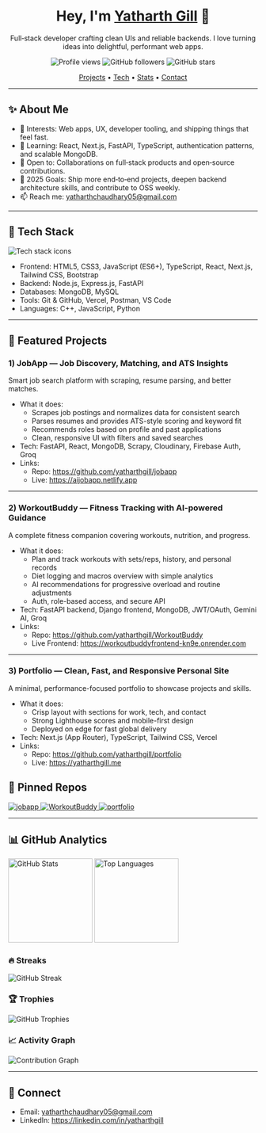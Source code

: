 <!--
Tip: This is your Profile README. It shows on your GitHub profile if the repo is named exactly your-username (here: yatharthgill) and this README.md is at the root.
-->

<h1 align="center">Hey, I'm <a href="https://github.com/yatharthgill">Yatharth Gill</a> 👋</h1>
<p align="center">Full‑stack developer crafting clean UIs and reliable backends. I love turning ideas into delightful, performant web apps.</p>

<p align="center">
  <img src="https://komarev.com/ghpvc/?username=yatharthgill&label=Profile%20views&color=0e75b6&style=flat" alt="Profile views" />
  <img src="https://img.shields.io/github/followers/yatharthgill?label=Followers&style=flat" alt="GitHub followers" />
  <img src="https://img.shields.io/github/stars/yatharthgill?affiliations=OWNER%2CCOLLABORATOR&style=flat" alt="GitHub stars" />
</p>

<p align="center">
  <a href="#-featured-projects">Projects</a> •
  <a href="#-tech-stack">Tech</a> •
  <a href="#-github-analytics">Stats</a> •
  <a href="#-connect">Contact</a>
</p>

---

## ✨ About Me
- 👀 Interests: Web apps, UX, developer tooling, and shipping things that feel fast.
- 🌱 Learning: React, Next.js, FastAPI, TypeScript, authentication patterns, and scalable MongoDB.
- 💬 Open to: Collaborations on full‑stack products and open‑source contributions.
- 🎯 2025 Goals: Ship more end‑to‑end projects, deepen backend architecture skills, and contribute to OSS weekly.
- 📫 Reach me: yatharthchaudhary05@gmail.com

---

## 🧰 Tech Stack
<p>
  <img src="https://skillicons.dev/icons?i=html,css,js,ts,react,next,tailwind,bootstrap,nodejs,express,fastapi,mongodb,mysql,git,vercel,postman,cpp,python" alt="Tech stack icons">
</p>

- Frontend: HTML5, CSS3, JavaScript (ES6+), TypeScript, React, Next.js, Tailwind CSS, Bootstrap
- Backend: Node.js, Express.js, FastAPI
- Databases: MongoDB, MySQL
- Tools: Git & GitHub, Vercel, Postman, VS Code
- Languages: C++, JavaScript, Python

---

## 🧩 Featured Projects

### 1) JobApp — Job Discovery, Matching, and ATS Insights
Smart job search platform with scraping, resume parsing, and better matches.
- What it does:
  - Scrapes job postings and normalizes data for consistent search
  - Parses resumes and provides ATS-style scoring and keyword fit
  - Recommends roles based on profile and past applications
  - Clean, responsive UI with filters and saved searches
- Tech: FastAPI, React, MongoDB, Scrapy, Cloudinary, Firebase Auth, Groq
- Links:
  - Repo: https://github.com/yatharthgill/jobapp  
  - Live: https://aijobapp.netlify.app

<hr/>

### 2) WorkoutBuddy — Fitness Tracking with AI-powered Guidance
A complete fitness companion covering workouts, nutrition, and progress.
- What it does:
  - Plan and track workouts with sets/reps, history, and personal records
  - Diet logging and macros overview with simple analytics
  - AI recommendations for progressive overload and routine adjustments
  - Auth, role-based access, and secure API
- Tech: FastAPI backend, Django frontend, MongoDB, JWT/OAuth, Gemini AI, Groq
- Links:
  - Repo: https://github.com/yatharthgill/WorkoutBuddy  
  - Live Frontend: https://workoutbuddyfrontend-kn9e.onrender.com

<hr/>

### 3) Portfolio — Clean, Fast, and Responsive Personal Site
A minimal, performance-focused portfolio to showcase projects and skills.
- What it does:
  - Crisp layout with sections for work, tech, and contact
  - Strong Lighthouse scores and mobile-first design
  - Deployed on edge for fast global delivery
- Tech: Next.js (App Router), TypeScript, Tailwind CSS, Vercel
- Links:
  - Repo: https://github.com/yatharthgill/portfolio
  - Live: https://yatharthgill.me  


## 🔎 Pinned Repos
<p align="left">
  <a href="https://github.com/yatharthgill/jobapp">
    <img src="https://github-readme-stats.vercel.app/api/pin/?username=yatharthgill&repo=jobapp&theme=radical&hide_border=true" alt="jobapp" />
  </a>
  <a href="https://github.com/yatharthgill/WorkoutBuddy">
    <img src="https://github-readme-stats.vercel.app/api/pin/?username=yatharthgill&repo=WorkoutBuddy&theme=radical&hide_border=true" alt="WorkoutBuddy" />
  </a>
  <a href="https://github.com/yatharthgill/portfolio">
    <img src="https://github-readme-stats.vercel.app/api/pin/?username=yatharthgill&repo=portfolio&theme=radical&hide_border=true" alt="portfolio" />
  </a>
</p>

---

## 📊 GitHub Analytics

<p align="left">
  <img height="170" src="https://github-readme-stats.vercel.app/api?username=yatharthgill&show_icons=true&theme=radical&rank_icon=github&hide_border=true" alt="GitHub Stats" />
  <img height="170" src="https://github-readme-stats.vercel.app/api/top-langs/?username=yatharthgill&layout=compact&langs_count=8&theme=radical&hide_border=true" alt="Top Languages" />
</p>

### 🔥 Streaks
<p align="left">
  <img src="https://streak-stats.demolab.com?user=yatharthgill&theme=radical&hide_border=true" alt="GitHub Streak" />
</p>

### 🏆 Trophies
<p align="left">
  <img src="https://github-profile-trophy.vercel.app/?username=yatharthgill&theme=radical&no-bg=true&no-frame=true&row=1&column=7" alt="GitHub Trophies" />
</p>

### 📈 Activity Graph
<p align="left">
  <img src="https://github-readme-activity-graph.vercel.app/graph?username=yatharthgill&theme=react-dark&hide_border=true" alt="Contribution Graph" />
</p>


---

## 🤝 Connect
- Email: yatharthchaudhary05@gmail.com
- LinkedIn: https://linkedin.com/in/yatharthgill

<!--
Notes:
- The stats, streak, trophies, and activity graph images come from public services that may rate-limit. If an image doesn't load, refresh later.
- You can swap &theme=radical with other themes (dark, merko, tokyonight, etc).
- Keep this repo named exactly 'yatharthgill' to show this README on your profile.
-->
